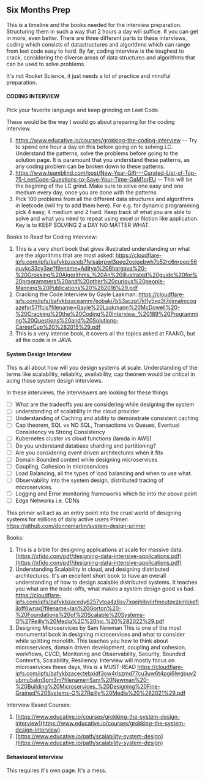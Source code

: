 ## Six Months Prep

This is a timeline and the books needed for the interview preparation. Structuring them in such a way that 2 hours a day will suffice. If you can get in more, even better.  There are three different parts to these interviews, coding which consists of datastructures and algorithms which can range from leet code easy to hard. By far, coding interview is the toughest to crack, considering the diverse areas of data structures and algorithms that can be used to solve problems.      

It's not Rocket Science, it just needs a lot of practice and mindful preparation. 

#### CODING INTERVIEW
Pick your favorite language and keep grinding on Leet Code. 

These would be the way I would go about preparing for the coding interview. 
1. https://www.educative.io/courses/grokking-the-coding-interview -- Try to spend one hour a day on this before going on to solving LC. Understand the patterns, solve the problems before going to the solution page. It is paramount that you understand these patterns, as any coding problem can be broken down to these patterns.
2. https://www.teamblind.com/post/New-Year-Gift---Curated-List-of-Top-75-LeetCode-Questions-to-Save-Your-Time-OaM1orEU -- This will be the begining of the LC grind. Make sure to solve one easy and one medium every day, once you are done with the patterns. 
3. Pick 100 problems from all the different data structures and algorithms in leetcode (will try to add them here). For e.g. for dynamic programming pick 4 easy, 4 medium and 2 hard. Keep track of what you are able to solve and what you need to repeat using excel or Notion like application.
Key is to KEEP SOLVING 2 a DAY NO MATTER WHAT. 

Books to Read for Coding Interview:
1. This is a very short book that gives illustrated understanding on what are the algorithms that are most asked: https://cloudflare-ipfs.com/ipfs/bafykbzaceb7felsabrpwl3peg2ocigebwh7o52rc6nrpepi56quvkc33cy3ae?filename=Aditya%20Bhargava%20-%20Grokking%20Algorithms_%20An%20illustrated%20guide%20for%20programmers%20and%20other%20curious%20people-Manning%20Publications%20%282016%29.pdf 
2. Cracking the Code Interview by Gayle Laakman: 
https://cloudflare-ipfs.com/ipfs/bafykbzaceamm7eobaki7b53aczpt7kfly5vq3t7djmalmcoqazefyr57ffcis?filename=Gayle%20Laakmann%20McDowell%20-%20Cracking%20the%20Coding%20Interview_%20189%20Programming%20Questions%20and%20Solutions-CareerCup%20%282015%29.pdf
4.  This is a very intense book, it covers all the topics asked at FAANG, but all the code is in JAVA. 

#### System Design Interview
This is all about how will you design systems at scale. Understanding of the terms like scalability, reliablity, availability, cap theorem would be critical in acing these system design interviews. 

In these interviews, the interviewers are looking for these things
- [ ] What are the tradeoffs you are considering while designing the system
- [ ] understanding of scalability in the cloud provider
- [ ] Understanding of Caching and ability to demonstrate consistent caching
- [ ] Cap theorem, SQL vs NO SQL, Transactions vs Queues, Eventual Consistency vs Strong Consistency 
- [ ] Kubernetes cluster vs cloud functions (lamda in AWS)
- [ ] Do you understand database sharding and partitioning? 
- [ ] Are you considering event driven architectures when it fits
- [ ] Domain Bounded context while designing microservices
- [ ] Coupling, Cohesion in microservices
- [ ] Load Balancing, all the types of load balancing and when to use what. 
- [ ] Observability into the system design, distributed tracing of microservices. 
- [ ] Logging and Error monitoring frameworks which tie into the above point
- [ ] Edge Networks i.e. CDNs 
	 
This primer will act as an entry point into the cruel world of designing systems for millions of daily active users
Primer: https://github.com/donnemartin/system-design-primer 

Books:
1. This is a bible for designing applications at scale for massive data.  [https://xfido.com/pdf/designing-data-intensive-applications.pdf](https://xfido.com/pdf/designing-data-intensive-applications.pdf)
2. Understanding Scalability in cloud, and designing distributed architectures. It's an excellent short book to have an overall understanding of how to design scalable distributed systems. It teaches you what are the trade-offs, what makes a system design good vs bad. 
https://cloudflare-ipfs.com/ipfs/bafykbzacedy6257vtoa4z6sv7xqejhlbvlirfmeutqyzkmbkefljloff6wnsg?filename=Ian%20Gorton%20-%20Foundations%20of%20Scalable%20Systems-O%27Reilly%20Media%2C%20Inc.%20%282022%29.pdf
3. Designing Microservices by Sam Newman
This is one of the most monumental book in designing microservices and what to consider while splitting monolith. This teaches you how to think about microservices, domain driven development, coupling and cohesion, workflows, CI/CD, Monitoring and Observability, Security, Bounded Context's, Scalability, Resiliency. 
Interview will mostly focus on microservices these days, this is a MUST-READ
https://cloudflare-ipfs.com/ipfs/bafykbzacectebxidf3ow4rlszmd77cu3uw6t4pgi6lwgbuv2ubmu5akn3gm3m?filename=Sam%20Newman%20-%20Building%20Microservices_%20Designing%20Fine-Grained%20Systems-O%27Reilly%20Media%20%282021%29.pdf


Interview Based Courses:
1.    [https://www.educative.io/courses/grokking-the-system-design-interview](https://www.educative.io/courses/grokking-the-system-design-interview)
2.   [https://www.educative.io/path/scalability-system-design](https://www.educative.io/path/scalability-system-design)


#### Behavioural interview
This requires it's own page. It's a mess. 

